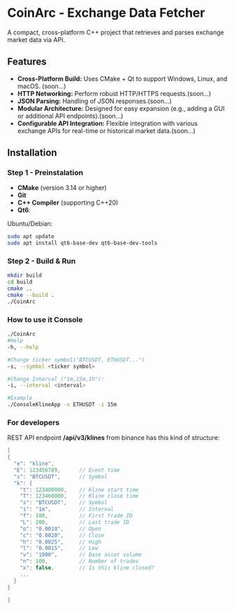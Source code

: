# CoinArc - Exchange Data Fetcher

A compact, cross-platform C++ project that retrieves and parses exchange market data via API.

## Features

- **Cross-Platform Build:** Uses CMake + Qt to support Windows, Linux, and macOS. (soon...)
- **HTTP Networking:** Perform robust HTTP/HTTPS requests.(soon...)
- **JSON Parsing:** Handling of JSON responses.(soon...)
- **Modular Architecture:** Designed for easy expansion (e.g., adding a GUI or additional API endpoints).(soon...)
- **Configurable API Integration:** Flexible integration with various exchange APIs for real-time or historical market data.(soon...)

## Installation

### Step 1 - Preinstalation

- **CMake** (version 3.14 or higher)
- **Git**
- **C++ Compiler** (supporting C++20)
- **Qt6**:

Ubuntu/Debian:
```bash
sudo apt update
sudo apt install qt6-base-dev qt6-base-dev-tools
```

### Step 2 - Build & Run

```bash
mkdir build
cd build
cmake ..
cmake --build .
./CoinArc
```

### How to use it Console
```bash
./CoinArc
#Help
-h, --help

#Change ticker symbol("BTCUSDT, ETHUSDT...")
-s, --symbol <ticker symbol> 

#Change Interval ("1m,15m,1h"):
-i, --interval <interval>

#Example
./ConsoleKlineApp -s ETHUSDT -i 15m
```

### For developers

REST API endpoint __/api/v3/klines__ from binance has this kind of structure:

```cpp
[
{
  "e": "kline",
  "E": 123456789,      // Event time
  "s": "BTCUSDT",      // Symbol
  "k": {
    "t": 123400000,    // Kline start time
    "T": 123460000,    // Kline close time
    "s": "BTCUSDT",    // Symbol
    "i": "1m",         // Interval
    "f": 100,          // First trade ID
    "L": 200,          // Last trade ID
    "o": "0.0010",     // Open
    "c": "0.0020",     // Close
    "h": "0.0025",     // High
    "l": "0.0015",     // Low
    "v": "1000",       // Base asset volume
    "n": 100,          // Number of trades
    "x": false,        // Is this kline closed?
    ...
  }
}

]
```
